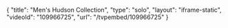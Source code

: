 {
    "title": "Men's Hudson Collection",
    "type": "solo",
    "layout": "iframe-static",
    "videoId": "109966725",
    "url": "\/tvpembed\/109966725"
}